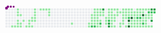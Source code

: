 <svg viewBox="-16 -32 880 192" width="880" height="192" xmlns="http://www.w3.org/2000/svg"><desc>Generated with https://github.com/Platane/snk</desc><style>@keyframes c0{14.28%{fill:var(--c1)}14.3%,to{fill:var(--ce)}}@keyframes c1{12.98%{fill:var(--c1)}13%,to{fill:var(--ce)}}@keyframes c2{1.29%{fill:var(--c1)}1.31%,to{fill:var(--ce)}}@keyframes c3{1.55%{fill:var(--c1)}1.57%,to{fill:var(--ce)}}@keyframes c4{1.81%{fill:var(--c1)}1.83%,to{fill:var(--ce)}}@keyframes c5{12.2%{fill:var(--c1)}12.22%,to{fill:var(--ce)}}@keyframes c6{11.94%{fill:var(--c1)}11.96%,to{fill:var(--ce)}}@keyframes c7{13.24%{fill:var(--c1)}13.26%,to{fill:var(--ce)}}@keyframes c8{2.07%{fill:var(--c1)}2.09%,to{fill:var(--ce)}}@keyframes c9{11.68%{fill:var(--c1)}11.7%,to{fill:var(--ce)}}@keyframes ca{11.42%{fill:var(--c1)}11.44%,to{fill:var(--ce)}}@keyframes cb{2.85%{fill:var(--c1)}2.87%,to{fill:var(--ce)}}@keyframes cc{10.9%{fill:var(--c1)}10.92%,to{fill:var(--ce)}}@keyframes cd{3.37%{fill:var(--c1)}3.39%,to{fill:var(--ce)}}@keyframes ce{9.34%{fill:var(--c1)}9.36%,to{fill:var(--ce)}}@keyframes cf{9.6%{fill:var(--c1)}9.62%,to{fill:var(--ce)}}@keyframes cg{8.56%{fill:var(--c1)}8.58%,to{fill:var(--ce)}}@keyframes ch{3.63%{fill:var(--c1)}3.65%,to{fill:var(--ce)}}@keyframes ci{9.86%{fill:var(--c1)}9.88%,to{fill:var(--ce)}}@keyframes cj{4.93%{fill:var(--c1)}4.95%,to{fill:var(--ce)}}@keyframes ck{4.67%{fill:var(--c1)}4.69%,to{fill:var(--ce)}}@keyframes cl{4.41%{fill:var(--c1)}4.43%,to{fill:var(--ce)}}@keyframes cm{4.15%{fill:var(--c1)}4.17%,to{fill:var(--ce)}}@keyframes cn{3.89%{fill:var(--c1)}3.91%,to{fill:var(--ce)}}@keyframes co{5.44%{fill:var(--c1)}5.46%,to{fill:var(--ce)}}@keyframes cp{5.7%{fill:var(--c1)}5.72%,to{fill:var(--ce)}}@keyframes cq{5.96%{fill:var(--c1)}5.98%,to{fill:var(--ce)}}@keyframes cr{6.22%{fill:var(--c1)}6.24%,to{fill:var(--ce)}}@keyframes cs{6.48%{fill:var(--c1)}6.5%,to{fill:var(--ce)}}@keyframes ct{6.74%{fill:var(--c1)}6.76%,to{fill:var(--ce)}}@keyframes cu{19.99%{fill:var(--c1)}20.01%,to{fill:var(--ce)}}@keyframes cv{21.55%{fill:var(--c1)}21.57%,to{fill:var(--ce)}}@keyframes cw{62.85%{fill:var(--c1)}62.87%,to{fill:var(--ce)}}@keyframes cx{37.65%{fill:var(--c1)}37.67%,to{fill:var(--ce)}}@keyframes cy{37.91%{fill:var(--c1)}37.93%,to{fill:var(--ce)}}@keyframes cz{38.17%{fill:var(--c1)}38.19%,to{fill:var(--ce)}}@keyframes c10{21.81%{fill:var(--c1)}21.83%,to{fill:var(--ce)}}@keyframes c11{63.11%{fill:var(--c2)}63.13%,to{fill:var(--ce)}}@keyframes c12{35.31%{fill:var(--c1)}35.33%,to{fill:var(--ce)}}@keyframes c13{35.57%{fill:var(--c1)}35.59%,to{fill:var(--ce)}}@keyframes c14{37.39%{fill:var(--c1)}37.41%,to{fill:var(--ce)}}@keyframes c15{37.13%{fill:var(--c1)}37.15%,to{fill:var(--ce)}}@keyframes c16{38.43%{fill:var(--c1)}38.45%,to{fill:var(--ce)}}@keyframes c17{22.07%{fill:var(--c1)}22.09%,to{fill:var(--ce)}}@keyframes c18{63.37%{fill:var(--c2)}63.39%,to{fill:var(--ce)}}@keyframes c19{35.05%{fill:var(--c1)}35.07%,to{fill:var(--ce)}}@keyframes c1a{35.83%{fill:var(--c1)}35.85%,to{fill:var(--ce)}}@keyframes c1b{36.09%{fill:var(--c1)}36.11%,to{fill:var(--ce)}}@keyframes c1c{36.87%{fill:var(--c1)}36.89%,to{fill:var(--ce)}}@keyframes c1d{22.59%{fill:var(--c1)}22.61%,to{fill:var(--ce)}}@keyframes c1e{22.33%{fill:var(--c1)}22.35%,to{fill:var(--ce)}}@keyframes c1f{39.21%{fill:var(--c1)}39.23%,to{fill:var(--ce)}}@keyframes c1g{34.8%{fill:var(--c1)}34.82%,to{fill:var(--ce)}}@keyframes c1h{34.54%{fill:var(--c1)}34.56%,to{fill:var(--ce)}}@keyframes c1i{36.35%{fill:var(--c1)}36.37%,to{fill:var(--ce)}}@keyframes c1j{22.85%{fill:var(--c1)}22.87%,to{fill:var(--ce)}}@keyframes c1k{64.15%{fill:var(--c2)}64.17%,to{fill:var(--ce)}}@keyframes c1l{39.47%{fill:var(--c1)}39.49%,to{fill:var(--ce)}}@keyframes c1m{79.73%{fill:var(--c3)}79.75%,to{fill:var(--ce)}}@keyframes c1n{34.28%{fill:var(--c1)}34.3%,to{fill:var(--ce)}}@keyframes c1o{34.02%{fill:var(--c1)}34.04%,to{fill:var(--ce)}}@keyframes c1p{23.63%{fill:var(--c1)}23.65%,to{fill:var(--ce)}}@keyframes c1q{23.37%{fill:var(--c1)}23.39%,to{fill:var(--ce)}}@keyframes c1r{40.25%{fill:var(--c1)}40.27%,to{fill:var(--ce)}}@keyframes c1s{32.46%{fill:var(--c1)}32.48%,to{fill:var(--ce)}}@keyframes c1t{32.72%{fill:var(--c1)}32.74%,to{fill:var(--ce)}}@keyframes c1u{33.5%{fill:var(--c1)}33.52%,to{fill:var(--ce)}}@keyframes c1v{23.89%{fill:var(--c1)}23.91%,to{fill:var(--ce)}}@keyframes c1w{65.18%{fill:var(--c2)}65.2%,to{fill:var(--ce)}}@keyframes c1x{77.39%{fill:var(--c3)}77.41%,to{fill:var(--ce)}}@keyframes c1y{77.65%{fill:var(--c3)}77.67%,to{fill:var(--ce)}}@keyframes c1z{32.2%{fill:var(--c1)}32.22%,to{fill:var(--ce)}}@keyframes c20{32.98%{fill:var(--c1)}33%,to{fill:var(--ce)}}@keyframes c21{33.24%{fill:var(--c1)}33.26%,to{fill:var(--ce)}}@keyframes c22{24.15%{fill:var(--c1)}24.17%,to{fill:var(--ce)}}@keyframes c23{41.55%{fill:var(--c1)}41.57%,to{fill:var(--ce)}}@keyframes c24{42.33%{fill:var(--c1)}42.35%,to{fill:var(--ce)}}@keyframes c25{42.59%{fill:var(--c1)}42.61%,to{fill:var(--ce)}}@keyframes c26{31.94%{fill:var(--c1)}31.96%,to{fill:var(--ce)}}@keyframes c27{24.67%{fill:var(--c1)}24.69%,to{fill:var(--ce)}}@keyframes c28{24.41%{fill:var(--c1)}24.43%,to{fill:var(--ce)}}@keyframes c29{41.81%{fill:var(--c1)}41.83%,to{fill:var(--ce)}}@keyframes c2a{42.85%{fill:var(--c1)}42.87%,to{fill:var(--ce)}}@keyframes c2b{31.68%{fill:var(--c1)}31.7%,to{fill:var(--ce)}}@keyframes c2c{25.18%{fill:var(--c1)}25.2%,to{fill:var(--ce)}}@keyframes c2d{24.93%{fill:var(--c1)}24.95%,to{fill:var(--ce)}}@keyframes c2e{25.44%{fill:var(--c1)}25.46%,to{fill:var(--ce)}}@keyframes c2f{43.63%{fill:var(--c1)}43.65%,to{fill:var(--ce)}}@keyframes c2g{43.37%{fill:var(--c1)}43.39%,to{fill:var(--ce)}}@keyframes c2h{31.16%{fill:var(--c1)}31.18%,to{fill:var(--ce)}}@keyframes c2i{25.7%{fill:var(--c1)}25.72%,to{fill:var(--ce)}}@keyframes c2j{57.13%{fill:var(--c1)}57.15%,to{fill:var(--ce)}}@keyframes c2k{57.39%{fill:var(--c1)}57.41%,to{fill:var(--ce)}}@keyframes c2l{58.17%{fill:var(--c1)}58.19%,to{fill:var(--ce)}}@keyframes c2m{43.89%{fill:var(--c1)}43.91%,to{fill:var(--ce)}}@keyframes c2n{30.9%{fill:var(--c1)}30.92%,to{fill:var(--ce)}}@keyframes c2o{25.96%{fill:var(--c1)}25.98%,to{fill:var(--ce)}}@keyframes c2p{56.87%{fill:var(--c1)}56.89%,to{fill:var(--ce)}}@keyframes c2q{57.65%{fill:var(--c1)}57.67%,to{fill:var(--ce)}}@keyframes c2r{58.95%{fill:var(--c1)}58.97%,to{fill:var(--ce)}}@keyframes c2s{30.64%{fill:var(--c1)}30.66%,to{fill:var(--ce)}}@keyframes c2t{26.22%{fill:var(--c1)}26.24%,to{fill:var(--ce)}}@keyframes c2u{56.61%{fill:var(--c1)}56.63%,to{fill:var(--ce)}}@keyframes c2v{67.26%{fill:var(--c2)}67.28%,to{fill:var(--ce)}}@keyframes c2w{83.63%{fill:var(--c4)}83.65%,to{fill:var(--ce)}}@keyframes c2x{44.41%{fill:var(--c1)}44.43%,to{fill:var(--ce)}}@keyframes c2y{84.15%{fill:var(--c4)}84.17%,to{fill:var(--ce)}}@keyframes c2z{30.38%{fill:var(--c1)}30.4%,to{fill:var(--ce)}}@keyframes c30{26.48%{fill:var(--c1)}26.5%,to{fill:var(--ce)}}@keyframes c31{56.35%{fill:var(--c1)}56.37%,to{fill:var(--ce)}}@keyframes c32{83.11%{fill:var(--c4)}83.13%,to{fill:var(--ce)}}@keyframes c33{52.72%{fill:var(--c1)}52.74%,to{fill:var(--ce)}}@keyframes c34{44.67%{fill:var(--c1)}44.69%,to{fill:var(--ce)}}@keyframes c35{52.2%{fill:var(--c1)}52.22%,to{fill:var(--ce)}}@keyframes c36{26.74%{fill:var(--c1)}26.76%,to{fill:var(--ce)}}@keyframes c37{54.54%{fill:var(--c1)}54.56%,to{fill:var(--ce)}}@keyframes c38{54.28%{fill:var(--c1)}54.3%,to{fill:var(--ce)}}@keyframes c39{52.98%{fill:var(--c1)}53%,to{fill:var(--ce)}}@keyframes c3a{44.93%{fill:var(--c1)}44.95%,to{fill:var(--ce)}}@keyframes c3b{51.94%{fill:var(--c1)}51.96%,to{fill:var(--ce)}}@keyframes c3c{29.86%{fill:var(--c1)}29.88%,to{fill:var(--ce)}}@keyframes c3d{27%{fill:var(--c1)}27.02%,to{fill:var(--ce)}}@keyframes c3e{54.8%{fill:var(--c1)}54.82%,to{fill:var(--ce)}}@keyframes c3f{68.56%{fill:var(--c2)}68.58%,to{fill:var(--ce)}}@keyframes c3g{53.24%{fill:var(--c1)}53.26%,to{fill:var(--ce)}}@keyframes c3h{45.18%{fill:var(--c1)}45.2%,to{fill:var(--ce)}}@keyframes c3i{51.68%{fill:var(--c1)}51.7%,to{fill:var(--ce)}}@keyframes c3j{29.6%{fill:var(--c1)}29.62%,to{fill:var(--ce)}}@keyframes c3k{27.26%{fill:var(--c1)}27.28%,to{fill:var(--ce)}}@keyframes c3l{55.05%{fill:var(--c1)}55.07%,to{fill:var(--ce)}}@keyframes c3m{68.82%{fill:var(--c2)}68.84%,to{fill:var(--ce)}}@keyframes c3n{45.7%{fill:var(--c1)}45.72%,to{fill:var(--ce)}}@keyframes c3o{45.44%{fill:var(--c1)}45.46%,to{fill:var(--ce)}}@keyframes c3p{51.42%{fill:var(--c1)}51.44%,to{fill:var(--ce)}}@keyframes c3q{29.34%{fill:var(--c1)}29.36%,to{fill:var(--ce)}}@keyframes c3r{27.52%{fill:var(--c1)}27.54%,to{fill:var(--ce)}}@keyframes c3s{86.48%{fill:var(--c4)}86.5%,to{fill:var(--ce)}}@keyframes c3t{48.3%{fill:var(--c1)}48.32%,to{fill:var(--ce)}}@keyframes c3u{45.96%{fill:var(--c1)}45.98%,to{fill:var(--ce)}}@keyframes c3v{69.6%{fill:var(--c2)}69.62%,to{fill:var(--ce)}}@keyframes c3w{51.16%{fill:var(--c1)}51.18%,to{fill:var(--ce)}}@keyframes c3x{28.04%{fill:var(--c1)}28.06%,to{fill:var(--ce)}}@keyframes c3y{47.78%{fill:var(--c1)}47.8%,to{fill:var(--ce)}}@keyframes c3z{46.48%{fill:var(--c1)}46.5%,to{fill:var(--ce)}}@keyframes c40{46.22%{fill:var(--c1)}46.24%,to{fill:var(--ce)}}@keyframes c41{49.08%{fill:var(--c1)}49.1%,to{fill:var(--ce)}}@keyframes c42{49.34%{fill:var(--c1)}49.36%,to{fill:var(--ce)}}@keyframes c43{28.3%{fill:var(--c1)}28.32%,to{fill:var(--ce)}}@keyframes c44{71.16%{fill:var(--c2)}71.18%,to{fill:var(--ce)}}@keyframes c45{47.52%{fill:var(--c1)}47.54%,to{fill:var(--ce)}}@keyframes c46{46.74%{fill:var(--c1)}46.76%,to{fill:var(--ce)}}@keyframes c47{49.6%{fill:var(--c1)}49.62%,to{fill:var(--ce)}}@keyframes c48{72.2%{fill:var(--c3)}72.22%,to{fill:var(--ce)}}@keyframes c49{71.42%{fill:var(--c2)}71.44%,to{fill:var(--ce)}}@keyframes c4a{47.26%{fill:var(--c1)}47.28%,to{fill:var(--ce)}}@keyframes c4b{47%{fill:var(--c1)}47.02%,to{fill:var(--ce)}}@keyframes c4c{73.24%{fill:var(--c3)}73.26%,to{fill:var(--ce)}}@keyframes c4d{49.86%{fill:var(--c1)}49.88%,to{fill:var(--ce)}}@keyframes c4e{71.94%{fill:var(--c3)}71.96%,to{fill:var(--ce)}}@keyframes c4f{71.68%{fill:var(--c2)}71.7%,to{fill:var(--ce)}}@keyframes u0{1.29%{transform:scale(0,1)}1.31%,1.55%,1.57%,1.81%{transform:scale(.01,1)}1.83%,2.07%{transform:scale(.02,1)}2.09%,2.85%{transform:scale(.03,1)}2.87%,3.37%,3.39%,3.63%{transform:scale(.04,1)}3.65%,3.89%{transform:scale(.05,1)}3.91%,4.15%,4.17%,4.41%{transform:scale(.06,1)}4.43%,4.67%{transform:scale(.07,1)}4.69%,4.93%{transform:scale(.08,1)}4.95%,5.44%,5.46%,5.7%{transform:scale(.09,1)}5.72%,5.96%{transform:scale(.1,1)}5.98%,6.22%{transform:scale(.11,1)}6.24%,6.48%,6.5%,6.74%{transform:scale(.12,1)}6.76%,8.56%{transform:scale(.13,1)}8.58%,9.34%,9.36%,9.6%{transform:scale(.14,1)}9.62%,9.86%{transform:scale(.15,1)}10.9%,9.88%{transform:scale(.16,1)}10.92%,11.42%,11.44%,11.68%{transform:scale(.17,1)}11.7%,11.94%{transform:scale(.18,1)}11.96%,12.2%,12.22%,12.98%{transform:scale(.19,1)}13%,13.24%{transform:scale(.2,1)}13.26%,14.28%{transform:scale(.21,1)}14.3%,19.99%,20.01%,21.55%{transform:scale(.22,1)}21.57%,21.81%{transform:scale(.23,1)}21.83%,22.07%,22.09%,22.33%{transform:scale(.24,1)}22.35%,22.59%{transform:scale(.25,1)}22.61%,22.85%{transform:scale(.26,1)}22.87%,23.37%,23.39%,23.63%{transform:scale(.27,1)}23.65%,23.89%{transform:scale(.28,1)}23.91%,24.15%,24.17%,24.41%{transform:scale(.29,1)}24.43%,24.67%{transform:scale(.3,1)}24.69%,24.93%{transform:scale(.31,1)}24.95%,25.18%,25.2%,25.44%{transform:scale(.32,1)}25.46%,25.7%{transform:scale(.33,1)}25.72%,25.96%{transform:scale(.34,1)}25.98%,26.22%,26.24%,26.48%{transform:scale(.35,1)}26.5%,26.74%{transform:scale(.36,1)}26.76%,27%,27.02%,27.26%{transform:scale(.37,1)}27.28%,27.52%{transform:scale(.38,1)}27.54%,28.04%{transform:scale(.39,1)}28.06%,28.3%,28.32%,29.34%{transform:scale(.4,1)}29.36%,29.6%{transform:scale(.41,1)}29.62%,29.86%,29.88%,30.38%{transform:scale(.42,1)}30.4%,30.64%{transform:scale(.43,1)}30.66%,30.9%{transform:scale(.44,1)}30.92%,31.16%,31.18%,31.68%{transform:scale(.45,1)}31.7%,31.94%{transform:scale(.46,1)}31.96%,32.2%,32.22%,32.46%{transform:scale(.47,1)}32.48%,32.72%{transform:scale(.48,1)}32.74%,32.98%{transform:scale(.49,1)}33%,33.24%,33.26%,33.5%{transform:scale(.5,1)}33.52%,34.02%{transform:scale(.51,1)}34.04%,34.28%{transform:scale(.52,1)}34.3%,34.54%,34.56%,34.8%{transform:scale(.53,1)}34.82%,35.05%{transform:scale(.54,1)}35.07%,35.31%,35.33%,35.57%{transform:scale(.55,1)}35.59%,35.83%{transform:scale(.56,1)}35.85%,36.09%{transform:scale(.57,1)}36.11%,36.35%,36.37%,36.87%{transform:scale(.58,1)}36.89%,37.13%{transform:scale(.59,1)}37.15%,37.39%,37.41%,37.65%{transform:scale(.6,1)}37.67%,37.91%{transform:scale(.61,1)}37.93%,38.17%{transform:scale(.62,1)}38.19%,38.43%,38.45%,39.21%{transform:scale(.63,1)}39.23%,39.47%{transform:scale(.64,1)}39.49%,40.25%,40.27%,41.55%{transform:scale(.65,1)}41.57%,41.81%{transform:scale(.66,1)}41.83%,42.33%{transform:scale(.67,1)}42.35%,42.59%,42.61%,42.85%{transform:scale(.68,1)}42.87%,43.37%{transform:scale(.69,1)}43.39%,43.63%{transform:scale(.7,1)}43.65%,43.89%,43.91%,44.41%{transform:scale(.71,1)}44.43%,44.67%{transform:scale(.72,1)}44.69%,44.93%,44.95%,45.18%{transform:scale(.73,1)}45.2%,45.44%{transform:scale(.74,1)}45.46%,45.7%{transform:scale(.75,1)}45.72%,45.96%,45.98%,46.22%{transform:scale(.76,1)}46.24%,46.48%{transform:scale(.77,1)}46.5%,46.74%,46.76%,47%{transform:scale(.78,1)}47.02%,47.26%{transform:scale(.79,1)}47.28%,47.52%{transform:scale(.8,1)}47.54%,47.78%,47.8%,48.3%{transform:scale(.81,1)}48.32%,49.08%{transform:scale(.82,1)}49.1%,49.34%,49.36%,49.6%{transform:scale(.83,1)}49.62%,49.86%{transform:scale(.84,1)}49.88%,51.16%{transform:scale(.85,1)}51.18%,51.42%,51.44%,51.68%{transform:scale(.86,1)}51.7%,51.94%{transform:scale(.87,1)}51.96%,52.2%,52.22%,52.72%{transform:scale(.88,1)}52.74%,52.98%{transform:scale(.89,1)}53%,53.24%{transform:scale(.9,1)}53.26%,54.28%,54.3%,54.54%{transform:scale(.91,1)}54.56%,54.8%{transform:scale(.92,1)}54.82%,55.05%{transform:scale(.93,1)}55.07%,56.35%,56.37%,56.61%{transform:scale(.94,1)}56.63%,56.87%{transform:scale(.95,1)}56.89%,57.13%,57.15%,57.39%{transform:scale(.96,1)}57.41%,57.65%{transform:scale(.97,1)}57.67%,58.17%{transform:scale(.98,1)}58.19%,58.95%,58.97%,62.85%{transform:scale(.99,1)}62.87%,to{transform:scale(1,1)}}@keyframes u1{63.11%{transform:scale(0,1)}63.13%,63.37%{transform:scale(.09,1)}63.39%,64.15%{transform:scale(.18,1)}64.17%,65.18%{transform:scale(.27,1)}65.2%,67.26%{transform:scale(.36,1)}67.28%,68.56%{transform:scale(.45,1)}68.58%,68.82%{transform:scale(.55,1)}68.84%,69.6%{transform:scale(.64,1)}69.62%,71.16%{transform:scale(.73,1)}71.18%,71.42%{transform:scale(.82,1)}71.44%,71.68%{transform:scale(.91,1)}71.7%,to{transform:scale(1,1)}}@keyframes u2{71.94%{transform:scale(0,1)}71.96%,72.2%{transform:scale(.17,1)}72.22%,73.24%{transform:scale(.33,1)}73.26%,77.39%{transform:scale(.5,1)}77.41%,77.65%{transform:scale(.67,1)}77.67%,79.73%{transform:scale(.83,1)}79.75%,to{transform:scale(1,1)}}@keyframes u3{83.11%{transform:scale(0,1)}83.13%,83.63%{transform:scale(.25,1)}83.65%,84.15%{transform:scale(.5,1)}84.17%,86.48%{transform:scale(.75,1)}86.5%,to{transform:scale(1,1)}}@keyframes s0{0%,99.74%{transform:translate(0,-16px)}.26%{transform:translate(0,0)}1.3%{transform:translate(64px,0)}1.82%{transform:translate(64px,32px)}2.34%{transform:translate(96px,32px)}2.86%{transform:translate(96px,64px)}3.9%{transform:translate(160px,64px)}4.94%{transform:translate(160px,0)}6.23%{transform:translate(240px,0)}6.75%{transform:translate(240px,32px)}8.31%{transform:translate(144px,32px)}8.57%{transform:translate(144px,48px)}8.83%{transform:translate(128px,48px)}9.61%{transform:translate(128px,96px)}9.87%{transform:translate(144px,96px)}10.13%{transform:translate(144px,80px)}10.65%{transform:translate(112px,80px)}10.91%{transform:translate(112px,96px)}11.43%{transform:translate(80px,96px)}11.69%{transform:translate(80px,80px)}11.95%,13.51%{transform:translate(64px,80px)}12.21%{transform:translate(64px,64px)}12.47%{transform:translate(48px,64px)}12.99%{transform:translate(48px,96px)}13.25%{transform:translate(64px,96px)}14.03%{transform:translate(32px,80px)}14.29%{transform:translate(32px,96px)}19.74%{transform:translate(368px,96px)}20%{transform:translate(368px,80px)}22.34%{transform:translate(512px,80px)}22.6%,38.7%{transform:translate(512px,64px)}23.38%,64.94%{transform:translate(560px,64px)}23.64%,40.78%{transform:translate(560px,48px)}24.42%{transform:translate(608px,48px)}24.68%{transform:translate(608px,32px)}24.94%{transform:translate(624px,32px)}25.19%{transform:translate(624px,16px)}27.79%{transform:translate(784px,16px)}28.05%{transform:translate(784px,0)}28.31%{transform:translate(800px,0)}28.57%{transform:translate(800px,-16px)}29.09%{transform:translate(768px,-16px)}29.35%{transform:translate(768px,0)}32.47%{transform:translate(576px,0)}32.73%{transform:translate(576px,16px)}32.99%{transform:translate(592px,16px)}33.25%{transform:translate(592px,32px)}34.03%{transform:translate(544px,32px)}34.29%,80%{transform:translate(544px,16px)}34.55%{transform:translate(528px,16px)}34.81%{transform:translate(528px,0)}35.32%{transform:translate(496px,0)}35.58%{transform:translate(496px,16px)}35.84%{transform:translate(512px,16px)}36.1%{transform:translate(512px,32px)}36.36%{transform:translate(528px,32px)}36.62%{transform:translate(528px,48px)}37.14%{transform:translate(496px,48px)}37.4%{transform:translate(496px,32px)}37.66%{transform:translate(480px,32px)}38.18%{transform:translate(480px,64px)}39.22%{transform:translate(512px,96px)}40%,77.92%{transform:translate(560px,96px)}41.3%{transform:translate(592px,48px)}41.56%{transform:translate(592px,64px)}41.82%{transform:translate(608px,64px)}42.08%{transform:translate(608px,80px)}42.34%{transform:translate(592px,80px)}42.6%,60.26%{transform:translate(592px,96px)}43.38%{transform:translate(640px,96px)}43.64%{transform:translate(640px,80px)}45.45%{transform:translate(752px,80px)}45.71%{transform:translate(752px,64px)}46.23%,48.83%{transform:translate(784px,64px)}46.49%,48.05%{transform:translate(784px,48px)}47.01%{transform:translate(816px,48px)}47.27%{transform:translate(816px,32px)}47.79%{transform:translate(784px,32px)}48.31%,69.09%{transform:translate(768px,48px)}48.57%{transform:translate(768px,64px)}49.35%,50.91%{transform:translate(784px,96px)}49.87%{transform:translate(816px,96px)}50.13%{transform:translate(816px,80px)}50.65%{transform:translate(784px,80px)}52.21%{transform:translate(704px,96px)}52.73%,75.06%{transform:translate(704px,64px)}53.25%{transform:translate(736px,64px)}53.51%{transform:translate(736px,80px)}53.77%{transform:translate(720px,80px)}54.55%{transform:translate(720px,32px)}55.06%{transform:translate(752px,32px)}55.32%{transform:translate(752px,16px)}56.1%,82.6%{transform:translate(704px,16px)}56.36%{transform:translate(704px,32px)}57.14%{transform:translate(656px,32px)}57.4%{transform:translate(656px,48px)}57.66%,67.01%{transform:translate(672px,48px)}57.92%,66.75%{transform:translate(672px,64px)}58.18%{transform:translate(656px,64px)}58.44%{transform:translate(656px,80px)}58.7%{transform:translate(672px,80px)}58.96%{transform:translate(672px,96px)}60.52%{transform:translate(592px,112px)}62.6%{transform:translate(464px,112px)}62.86%{transform:translate(464px,96px)}63.9%{transform:translate(528px,96px)}64.16%{transform:translate(528px,80px)}64.68%{transform:translate(560px,80px)}67.27%,83.38%{transform:translate(688px,48px)}67.53%{transform:translate(688px,32px)}68.31%{transform:translate(736px,32px)}68.57%{transform:translate(736px,48px)}69.61%{transform:translate(768px,80px)}70.13%{transform:translate(800px,80px)}71.17%{transform:translate(800px,16px)}71.69%{transform:translate(832px,16px)}71.95%{transform:translate(832px,0)}72.21%{transform:translate(816px,0)}73.25%{transform:translate(816px,64px)}75.32%{transform:translate(704px,80px)}77.4%{transform:translate(576px,80px)}77.66%{transform:translate(576px,96px)}79.48%{transform:translate(560px,0)}79.74%{transform:translate(544px,0)}83.12%{transform:translate(704px,48px)}84.16%{transform:translate(688px,96px)}85.45%{transform:translate(768px,96px)}86.49%{transform:translate(768px,32px)}94.29%{transform:translate(288px,32px)}94.55%{transform:translate(288px,16px)}95.84%{transform:translate(208px,16px)}96.1%{transform:translate(208px,0)}97.4%{transform:translate(128px,0)}97.66%{transform:translate(128px,-16px)}}@keyframes s1{0%,99.74%{transform:translate(16px,-16px)}.26%{transform:translate(0,-16px)}.52%{transform:translate(0,0)}1.56%{transform:translate(64px,0)}2.08%{transform:translate(64px,32px)}2.6%{transform:translate(96px,32px)}3.12%{transform:translate(96px,64px)}4.16%{transform:translate(160px,64px)}5.19%{transform:translate(160px,0)}6.49%{transform:translate(240px,0)}7.01%{transform:translate(240px,32px)}8.57%{transform:translate(144px,32px)}8.83%{transform:translate(144px,48px)}9.09%{transform:translate(128px,48px)}9.87%{transform:translate(128px,96px)}10.13%{transform:translate(144px,96px)}10.39%{transform:translate(144px,80px)}10.91%{transform:translate(112px,80px)}11.17%{transform:translate(112px,96px)}11.69%{transform:translate(80px,96px)}11.95%{transform:translate(80px,80px)}12.21%,13.77%{transform:translate(64px,80px)}12.47%{transform:translate(64px,64px)}12.73%{transform:translate(48px,64px)}13.25%{transform:translate(48px,96px)}13.51%{transform:translate(64px,96px)}14.29%{transform:translate(32px,80px)}14.55%{transform:translate(32px,96px)}20%{transform:translate(368px,96px)}20.26%{transform:translate(368px,80px)}22.6%{transform:translate(512px,80px)}22.86%,38.96%{transform:translate(512px,64px)}23.64%,65.19%{transform:translate(560px,64px)}23.9%,41.04%{transform:translate(560px,48px)}24.68%{transform:translate(608px,48px)}24.94%{transform:translate(608px,32px)}25.19%{transform:translate(624px,32px)}25.45%{transform:translate(624px,16px)}28.05%{transform:translate(784px,16px)}28.31%{transform:translate(784px,0)}28.57%{transform:translate(800px,0)}28.83%{transform:translate(800px,-16px)}29.35%{transform:translate(768px,-16px)}29.61%{transform:translate(768px,0)}32.73%{transform:translate(576px,0)}32.99%{transform:translate(576px,16px)}33.25%{transform:translate(592px,16px)}33.51%{transform:translate(592px,32px)}34.29%{transform:translate(544px,32px)}34.55%,80.26%{transform:translate(544px,16px)}34.81%{transform:translate(528px,16px)}35.06%{transform:translate(528px,0)}35.58%{transform:translate(496px,0)}35.84%{transform:translate(496px,16px)}36.1%{transform:translate(512px,16px)}36.36%{transform:translate(512px,32px)}36.62%{transform:translate(528px,32px)}36.88%{transform:translate(528px,48px)}37.4%{transform:translate(496px,48px)}37.66%{transform:translate(496px,32px)}37.92%{transform:translate(480px,32px)}38.44%{transform:translate(480px,64px)}39.48%{transform:translate(512px,96px)}40.26%,78.18%{transform:translate(560px,96px)}41.56%{transform:translate(592px,48px)}41.82%{transform:translate(592px,64px)}42.08%{transform:translate(608px,64px)}42.34%{transform:translate(608px,80px)}42.6%{transform:translate(592px,80px)}42.86%,60.52%{transform:translate(592px,96px)}43.64%{transform:translate(640px,96px)}43.9%{transform:translate(640px,80px)}45.71%{transform:translate(752px,80px)}45.97%{transform:translate(752px,64px)}46.49%,49.09%{transform:translate(784px,64px)}46.75%,48.31%{transform:translate(784px,48px)}47.27%{transform:translate(816px,48px)}47.53%{transform:translate(816px,32px)}48.05%{transform:translate(784px,32px)}48.57%,69.35%{transform:translate(768px,48px)}48.83%{transform:translate(768px,64px)}49.61%,51.17%{transform:translate(784px,96px)}50.13%{transform:translate(816px,96px)}50.39%{transform:translate(816px,80px)}50.91%{transform:translate(784px,80px)}52.47%{transform:translate(704px,96px)}52.99%,75.32%{transform:translate(704px,64px)}53.51%{transform:translate(736px,64px)}53.77%{transform:translate(736px,80px)}54.03%{transform:translate(720px,80px)}54.81%{transform:translate(720px,32px)}55.32%{transform:translate(752px,32px)}55.58%{transform:translate(752px,16px)}56.36%,82.86%{transform:translate(704px,16px)}56.62%{transform:translate(704px,32px)}57.4%{transform:translate(656px,32px)}57.66%{transform:translate(656px,48px)}57.92%,67.27%{transform:translate(672px,48px)}58.18%,67.01%{transform:translate(672px,64px)}58.44%{transform:translate(656px,64px)}58.7%{transform:translate(656px,80px)}58.96%{transform:translate(672px,80px)}59.22%{transform:translate(672px,96px)}60.78%{transform:translate(592px,112px)}62.86%{transform:translate(464px,112px)}63.12%{transform:translate(464px,96px)}64.16%{transform:translate(528px,96px)}64.42%{transform:translate(528px,80px)}64.94%{transform:translate(560px,80px)}67.53%,83.64%{transform:translate(688px,48px)}67.79%{transform:translate(688px,32px)}68.57%{transform:translate(736px,32px)}68.83%{transform:translate(736px,48px)}69.87%{transform:translate(768px,80px)}70.39%{transform:translate(800px,80px)}71.43%{transform:translate(800px,16px)}71.95%{transform:translate(832px,16px)}72.21%{transform:translate(832px,0)}72.47%{transform:translate(816px,0)}73.51%{transform:translate(816px,64px)}75.58%{transform:translate(704px,80px)}77.66%{transform:translate(576px,80px)}77.92%{transform:translate(576px,96px)}79.74%{transform:translate(560px,0)}80%{transform:translate(544px,0)}83.38%{transform:translate(704px,48px)}84.42%{transform:translate(688px,96px)}85.71%{transform:translate(768px,96px)}86.75%{transform:translate(768px,32px)}94.55%{transform:translate(288px,32px)}94.81%{transform:translate(288px,16px)}96.1%{transform:translate(208px,16px)}96.36%{transform:translate(208px,0)}97.66%{transform:translate(128px,0)}97.92%{transform:translate(128px,-16px)}}@keyframes s2{0%,99.74%{transform:translate(32px,-16px)}.52%{transform:translate(0,-16px)}.78%{transform:translate(0,0)}1.82%{transform:translate(64px,0)}2.34%{transform:translate(64px,32px)}2.86%{transform:translate(96px,32px)}3.38%{transform:translate(96px,64px)}4.42%{transform:translate(160px,64px)}5.45%{transform:translate(160px,0)}6.75%{transform:translate(240px,0)}7.27%{transform:translate(240px,32px)}8.83%{transform:translate(144px,32px)}9.09%{transform:translate(144px,48px)}9.35%{transform:translate(128px,48px)}10.13%{transform:translate(128px,96px)}10.39%{transform:translate(144px,96px)}10.65%{transform:translate(144px,80px)}11.17%{transform:translate(112px,80px)}11.43%{transform:translate(112px,96px)}11.95%{transform:translate(80px,96px)}12.21%{transform:translate(80px,80px)}12.47%,14.03%{transform:translate(64px,80px)}12.73%{transform:translate(64px,64px)}12.99%{transform:translate(48px,64px)}13.51%{transform:translate(48px,96px)}13.77%{transform:translate(64px,96px)}14.55%{transform:translate(32px,80px)}14.81%{transform:translate(32px,96px)}20.26%{transform:translate(368px,96px)}20.52%{transform:translate(368px,80px)}22.86%{transform:translate(512px,80px)}23.12%,39.22%{transform:translate(512px,64px)}23.9%,65.45%{transform:translate(560px,64px)}24.16%,41.3%{transform:translate(560px,48px)}24.94%{transform:translate(608px,48px)}25.19%{transform:translate(608px,32px)}25.45%{transform:translate(624px,32px)}25.71%{transform:translate(624px,16px)}28.31%{transform:translate(784px,16px)}28.57%{transform:translate(784px,0)}28.83%{transform:translate(800px,0)}29.09%{transform:translate(800px,-16px)}29.61%{transform:translate(768px,-16px)}29.87%{transform:translate(768px,0)}32.99%{transform:translate(576px,0)}33.25%{transform:translate(576px,16px)}33.51%{transform:translate(592px,16px)}33.77%{transform:translate(592px,32px)}34.55%{transform:translate(544px,32px)}34.81%,80.52%{transform:translate(544px,16px)}35.06%{transform:translate(528px,16px)}35.32%{transform:translate(528px,0)}35.84%{transform:translate(496px,0)}36.1%{transform:translate(496px,16px)}36.36%{transform:translate(512px,16px)}36.62%{transform:translate(512px,32px)}36.88%{transform:translate(528px,32px)}37.14%{transform:translate(528px,48px)}37.66%{transform:translate(496px,48px)}37.92%{transform:translate(496px,32px)}38.18%{transform:translate(480px,32px)}38.7%{transform:translate(480px,64px)}39.74%{transform:translate(512px,96px)}40.52%,78.44%{transform:translate(560px,96px)}41.82%{transform:translate(592px,48px)}42.08%{transform:translate(592px,64px)}42.34%{transform:translate(608px,64px)}42.6%{transform:translate(608px,80px)}42.86%{transform:translate(592px,80px)}43.12%,60.78%{transform:translate(592px,96px)}43.9%{transform:translate(640px,96px)}44.16%{transform:translate(640px,80px)}45.97%{transform:translate(752px,80px)}46.23%{transform:translate(752px,64px)}46.75%,49.35%{transform:translate(784px,64px)}47.01%,48.57%{transform:translate(784px,48px)}47.53%{transform:translate(816px,48px)}47.79%{transform:translate(816px,32px)}48.31%{transform:translate(784px,32px)}48.83%,69.61%{transform:translate(768px,48px)}49.09%{transform:translate(768px,64px)}49.87%,51.43%{transform:translate(784px,96px)}50.39%{transform:translate(816px,96px)}50.65%{transform:translate(816px,80px)}51.17%{transform:translate(784px,80px)}52.73%{transform:translate(704px,96px)}53.25%,75.58%{transform:translate(704px,64px)}53.77%{transform:translate(736px,64px)}54.03%{transform:translate(736px,80px)}54.29%{transform:translate(720px,80px)}55.06%{transform:translate(720px,32px)}55.58%{transform:translate(752px,32px)}55.84%{transform:translate(752px,16px)}56.62%,83.12%{transform:translate(704px,16px)}56.88%{transform:translate(704px,32px)}57.66%{transform:translate(656px,32px)}57.92%{transform:translate(656px,48px)}58.18%,67.53%{transform:translate(672px,48px)}58.44%,67.27%{transform:translate(672px,64px)}58.7%{transform:translate(656px,64px)}58.96%{transform:translate(656px,80px)}59.22%{transform:translate(672px,80px)}59.48%{transform:translate(672px,96px)}61.04%{transform:translate(592px,112px)}63.12%{transform:translate(464px,112px)}63.38%{transform:translate(464px,96px)}64.42%{transform:translate(528px,96px)}64.68%{transform:translate(528px,80px)}65.19%{transform:translate(560px,80px)}67.79%,83.9%{transform:translate(688px,48px)}68.05%{transform:translate(688px,32px)}68.83%{transform:translate(736px,32px)}69.09%{transform:translate(736px,48px)}70.13%{transform:translate(768px,80px)}70.65%{transform:translate(800px,80px)}71.69%{transform:translate(800px,16px)}72.21%{transform:translate(832px,16px)}72.47%{transform:translate(832px,0)}72.73%{transform:translate(816px,0)}73.77%{transform:translate(816px,64px)}75.84%{transform:translate(704px,80px)}77.92%{transform:translate(576px,80px)}78.18%{transform:translate(576px,96px)}80%{transform:translate(560px,0)}80.26%{transform:translate(544px,0)}83.64%{transform:translate(704px,48px)}84.68%{transform:translate(688px,96px)}85.97%{transform:translate(768px,96px)}87.01%{transform:translate(768px,32px)}94.81%{transform:translate(288px,32px)}95.06%{transform:translate(288px,16px)}96.36%{transform:translate(208px,16px)}96.62%{transform:translate(208px,0)}97.92%{transform:translate(128px,0)}98.18%{transform:translate(128px,-16px)}}@keyframes s3{0%,99.74%{transform:translate(48px,-16px)}.78%{transform:translate(0,-16px)}1.04%{transform:translate(0,0)}2.08%{transform:translate(64px,0)}2.6%{transform:translate(64px,32px)}3.12%{transform:translate(96px,32px)}3.64%{transform:translate(96px,64px)}4.68%{transform:translate(160px,64px)}5.71%{transform:translate(160px,0)}7.01%{transform:translate(240px,0)}7.53%{transform:translate(240px,32px)}9.09%{transform:translate(144px,32px)}9.35%{transform:translate(144px,48px)}9.61%{transform:translate(128px,48px)}10.39%{transform:translate(128px,96px)}10.65%{transform:translate(144px,96px)}10.91%{transform:translate(144px,80px)}11.43%{transform:translate(112px,80px)}11.69%{transform:translate(112px,96px)}12.21%{transform:translate(80px,96px)}12.47%{transform:translate(80px,80px)}12.73%,14.29%{transform:translate(64px,80px)}12.99%{transform:translate(64px,64px)}13.25%{transform:translate(48px,64px)}13.77%{transform:translate(48px,96px)}14.03%{transform:translate(64px,96px)}14.81%{transform:translate(32px,80px)}15.06%{transform:translate(32px,96px)}20.52%{transform:translate(368px,96px)}20.78%{transform:translate(368px,80px)}23.12%{transform:translate(512px,80px)}23.38%,39.48%{transform:translate(512px,64px)}24.16%,65.71%{transform:translate(560px,64px)}24.42%,41.56%{transform:translate(560px,48px)}25.19%{transform:translate(608px,48px)}25.45%{transform:translate(608px,32px)}25.71%{transform:translate(624px,32px)}25.97%{transform:translate(624px,16px)}28.57%{transform:translate(784px,16px)}28.83%{transform:translate(784px,0)}29.09%{transform:translate(800px,0)}29.35%{transform:translate(800px,-16px)}29.87%{transform:translate(768px,-16px)}30.13%{transform:translate(768px,0)}33.25%{transform:translate(576px,0)}33.51%{transform:translate(576px,16px)}33.77%{transform:translate(592px,16px)}34.03%{transform:translate(592px,32px)}34.81%{transform:translate(544px,32px)}35.06%,80.78%{transform:translate(544px,16px)}35.32%{transform:translate(528px,16px)}35.58%{transform:translate(528px,0)}36.1%{transform:translate(496px,0)}36.36%{transform:translate(496px,16px)}36.62%{transform:translate(512px,16px)}36.88%{transform:translate(512px,32px)}37.14%{transform:translate(528px,32px)}37.4%{transform:translate(528px,48px)}37.92%{transform:translate(496px,48px)}38.18%{transform:translate(496px,32px)}38.44%{transform:translate(480px,32px)}38.96%{transform:translate(480px,64px)}40%{transform:translate(512px,96px)}40.78%,78.7%{transform:translate(560px,96px)}42.08%{transform:translate(592px,48px)}42.34%{transform:translate(592px,64px)}42.6%{transform:translate(608px,64px)}42.86%{transform:translate(608px,80px)}43.12%{transform:translate(592px,80px)}43.38%,61.04%{transform:translate(592px,96px)}44.16%{transform:translate(640px,96px)}44.42%{transform:translate(640px,80px)}46.23%{transform:translate(752px,80px)}46.49%{transform:translate(752px,64px)}47.01%,49.61%{transform:translate(784px,64px)}47.27%,48.83%{transform:translate(784px,48px)}47.79%{transform:translate(816px,48px)}48.05%{transform:translate(816px,32px)}48.57%{transform:translate(784px,32px)}49.09%,69.87%{transform:translate(768px,48px)}49.35%{transform:translate(768px,64px)}50.13%,51.69%{transform:translate(784px,96px)}50.65%{transform:translate(816px,96px)}50.91%{transform:translate(816px,80px)}51.43%{transform:translate(784px,80px)}52.99%{transform:translate(704px,96px)}53.51%,75.84%{transform:translate(704px,64px)}54.03%{transform:translate(736px,64px)}54.29%{transform:translate(736px,80px)}54.55%{transform:translate(720px,80px)}55.32%{transform:translate(720px,32px)}55.84%{transform:translate(752px,32px)}56.1%{transform:translate(752px,16px)}56.88%,83.38%{transform:translate(704px,16px)}57.14%{transform:translate(704px,32px)}57.92%{transform:translate(656px,32px)}58.18%{transform:translate(656px,48px)}58.44%,67.79%{transform:translate(672px,48px)}58.7%,67.53%{transform:translate(672px,64px)}58.96%{transform:translate(656px,64px)}59.22%{transform:translate(656px,80px)}59.48%{transform:translate(672px,80px)}59.74%{transform:translate(672px,96px)}61.3%{transform:translate(592px,112px)}63.38%{transform:translate(464px,112px)}63.64%{transform:translate(464px,96px)}64.68%{transform:translate(528px,96px)}64.94%{transform:translate(528px,80px)}65.45%{transform:translate(560px,80px)}68.05%,84.16%{transform:translate(688px,48px)}68.31%{transform:translate(688px,32px)}69.09%{transform:translate(736px,32px)}69.35%{transform:translate(736px,48px)}70.39%{transform:translate(768px,80px)}70.91%{transform:translate(800px,80px)}71.95%{transform:translate(800px,16px)}72.47%{transform:translate(832px,16px)}72.73%{transform:translate(832px,0)}72.99%{transform:translate(816px,0)}74.03%{transform:translate(816px,64px)}76.1%{transform:translate(704px,80px)}78.18%{transform:translate(576px,80px)}78.44%{transform:translate(576px,96px)}80.26%{transform:translate(560px,0)}80.52%{transform:translate(544px,0)}83.9%{transform:translate(704px,48px)}84.94%{transform:translate(688px,96px)}86.23%{transform:translate(768px,96px)}87.27%{transform:translate(768px,32px)}95.06%{transform:translate(288px,32px)}95.32%{transform:translate(288px,16px)}96.62%{transform:translate(208px,16px)}96.88%{transform:translate(208px,0)}98.18%{transform:translate(128px,0)}98.44%{transform:translate(128px,-16px)}}:root{--cb:#1b1f230a;--cs:purple;--ce:#ebedf0;--c0:#ebedf0;--c1:#9be9a8;--c2:#40c463;--c3:#30a14e;--c4:#216e39}@media (prefers-color-scheme:dark){:root{--cb:#1b1f230a;--cs:purple;--ce:#161b22;--c1:#01311f;--c2:#034525;--c3:#0f6d31;--c4:#00c647}}.c{shape-rendering:geometricPrecision;fill:var(--ce);stroke-width:1px;stroke:var(--cb);animation:none 38500ms linear infinite}.c.c0{fill:var(--c1);animation-name:c0}.c.c1,.c.c2,.c.c3{fill:var(--c1);animation-name:c1}.c.c2,.c.c3{animation-name:c2}.c.c3{animation-name:c3}.c.c4,.c.c5,.c.c6{fill:var(--c1);animation-name:c4}.c.c5,.c.c6{animation-name:c5}.c.c6{animation-name:c6}.c.c7,.c.c8,.c.c9{fill:var(--c1);animation-name:c7}.c.c8,.c.c9{animation-name:c8}.c.c9{animation-name:c9}.c.ca,.c.cb,.c.cc{fill:var(--c1);animation-name:ca}.c.cb,.c.cc{animation-name:cb}.c.cc{animation-name:cc}.c.cd,.c.ce,.c.cf{fill:var(--c1);animation-name:cd}.c.ce,.c.cf{animation-name:ce}.c.cf{animation-name:cf}.c.cg,.c.ch,.c.ci{fill:var(--c1);animation-name:cg}.c.ch,.c.ci{animation-name:ch}.c.ci{animation-name:ci}.c.cj,.c.ck,.c.cl{fill:var(--c1);animation-name:cj}.c.ck,.c.cl{animation-name:ck}.c.cl{animation-name:cl}.c.cm,.c.cn,.c.co{fill:var(--c1);animation-name:cm}.c.cn,.c.co{animation-name:cn}.c.co{animation-name:co}.c.cp,.c.cq,.c.cr{fill:var(--c1);animation-name:cp}.c.cq,.c.cr{animation-name:cq}.c.cr{animation-name:cr}.c.cs,.c.ct,.c.cu{fill:var(--c1);animation-name:cs}.c.ct,.c.cu{animation-name:ct}.c.cu{animation-name:cu}.c.cv,.c.cw,.c.cx{fill:var(--c1);animation-name:cv}.c.cw,.c.cx{animation-name:cw}.c.cx{animation-name:cx}.c.c10,.c.cy,.c.cz{fill:var(--c1);animation-name:cy}.c.c10,.c.cz{animation-name:cz}.c.c10{animation-name:c10}.c.c11{fill:var(--c2);animation-name:c11}.c.c12,.c.c13,.c.c14{fill:var(--c1);animation-name:c12}.c.c13,.c.c14{animation-name:c13}.c.c14{animation-name:c14}.c.c15,.c.c16,.c.c17{fill:var(--c1);animation-name:c15}.c.c16,.c.c17{animation-name:c16}.c.c17{animation-name:c17}.c.c18{fill:var(--c2);animation-name:c18}.c.c19,.c.c1a{fill:var(--c1);animation-name:c19}.c.c1a{animation-name:c1a}.c.c1b,.c.c1c,.c.c1d{fill:var(--c1);animation-name:c1b}.c.c1c,.c.c1d{animation-name:c1c}.c.c1d{animation-name:c1d}.c.c1e,.c.c1f,.c.c1g{fill:var(--c1);animation-name:c1e}.c.c1f,.c.c1g{animation-name:c1f}.c.c1g{animation-name:c1g}.c.c1h,.c.c1i,.c.c1j{fill:var(--c1);animation-name:c1h}.c.c1i,.c.c1j{animation-name:c1i}.c.c1j{animation-name:c1j}.c.c1k{fill:var(--c2);animation-name:c1k}.c.c1l{fill:var(--c1);animation-name:c1l}.c.c1m{fill:var(--c3);animation-name:c1m}.c.c1n,.c.c1o,.c.c1p{fill:var(--c1);animation-name:c1n}.c.c1o,.c.c1p{animation-name:c1o}.c.c1p{animation-name:c1p}.c.c1q,.c.c1r,.c.c1s{fill:var(--c1);animation-name:c1q}.c.c1r,.c.c1s{animation-name:c1r}.c.c1s{animation-name:c1s}.c.c1t,.c.c1u,.c.c1v{fill:var(--c1);animation-name:c1t}.c.c1u,.c.c1v{animation-name:c1u}.c.c1v{animation-name:c1v}.c.c1w{fill:var(--c2);animation-name:c1w}.c.c1x,.c.c1y{fill:var(--c3);animation-name:c1x}.c.c1y{animation-name:c1y}.c.c1z,.c.c20{fill:var(--c1);animation-name:c1z}.c.c20{animation-name:c20}.c.c21,.c.c22,.c.c23{fill:var(--c1);animation-name:c21}.c.c22,.c.c23{animation-name:c22}.c.c23{animation-name:c23}.c.c24,.c.c25,.c.c26{fill:var(--c1);animation-name:c24}.c.c25,.c.c26{animation-name:c25}.c.c26{animation-name:c26}.c.c27,.c.c28,.c.c29{fill:var(--c1);animation-name:c27}.c.c28,.c.c29{animation-name:c28}.c.c29{animation-name:c29}.c.c2a,.c.c2b,.c.c2c{fill:var(--c1);animation-name:c2a}.c.c2b,.c.c2c{animation-name:c2b}.c.c2c{animation-name:c2c}.c.c2d,.c.c2e,.c.c2f{fill:var(--c1);animation-name:c2d}.c.c2e,.c.c2f{animation-name:c2e}.c.c2f{animation-name:c2f}.c.c2g,.c.c2h,.c.c2i{fill:var(--c1);animation-name:c2g}.c.c2h,.c.c2i{animation-name:c2h}.c.c2i{animation-name:c2i}.c.c2j,.c.c2k,.c.c2l{fill:var(--c1);animation-name:c2j}.c.c2k,.c.c2l{animation-name:c2k}.c.c2l{animation-name:c2l}.c.c2m,.c.c2n,.c.c2o{fill:var(--c1);animation-name:c2m}.c.c2n,.c.c2o{animation-name:c2n}.c.c2o{animation-name:c2o}.c.c2p,.c.c2q,.c.c2r{fill:var(--c1);animation-name:c2p}.c.c2q,.c.c2r{animation-name:c2q}.c.c2r{animation-name:c2r}.c.c2s,.c.c2t,.c.c2u{fill:var(--c1);animation-name:c2s}.c.c2t,.c.c2u{animation-name:c2t}.c.c2u{animation-name:c2u}.c.c2v{fill:var(--c2);animation-name:c2v}.c.c2w{fill:var(--c4);animation-name:c2w}.c.c2x{fill:var(--c1);animation-name:c2x}.c.c2y{fill:var(--c4);animation-name:c2y}.c.c2z,.c.c30,.c.c31{fill:var(--c1);animation-name:c2z}.c.c30,.c.c31{animation-name:c30}.c.c31{animation-name:c31}.c.c32{fill:var(--c4);animation-name:c32}.c.c33,.c.c34,.c.c35{fill:var(--c1);animation-name:c33}.c.c34,.c.c35{animation-name:c34}.c.c35{animation-name:c35}.c.c36,.c.c37,.c.c38{fill:var(--c1);animation-name:c36}.c.c37,.c.c38{animation-name:c37}.c.c38{animation-name:c38}.c.c39,.c.c3a,.c.c3b{fill:var(--c1);animation-name:c39}.c.c3a,.c.c3b{animation-name:c3a}.c.c3b{animation-name:c3b}.c.c3c,.c.c3d,.c.c3e{fill:var(--c1);animation-name:c3c}.c.c3d,.c.c3e{animation-name:c3d}.c.c3e{animation-name:c3e}.c.c3f{fill:var(--c2);animation-name:c3f}.c.c3g,.c.c3h,.c.c3i{fill:var(--c1);animation-name:c3g}.c.c3h,.c.c3i{animation-name:c3h}.c.c3i{animation-name:c3i}.c.c3j,.c.c3k,.c.c3l{fill:var(--c1);animation-name:c3j}.c.c3k,.c.c3l{animation-name:c3k}.c.c3l{animation-name:c3l}.c.c3m{fill:var(--c2);animation-name:c3m}.c.c3n,.c.c3o{fill:var(--c1);animation-name:c3n}.c.c3o{animation-name:c3o}.c.c3p,.c.c3q,.c.c3r{fill:var(--c1);animation-name:c3p}.c.c3q,.c.c3r{animation-name:c3q}.c.c3r{animation-name:c3r}.c.c3s{fill:var(--c4);animation-name:c3s}.c.c3t,.c.c3u{fill:var(--c1);animation-name:c3t}.c.c3u{animation-name:c3u}.c.c3v{fill:var(--c2);animation-name:c3v}.c.c3w,.c.c3x{fill:var(--c1);animation-name:c3w}.c.c3x{animation-name:c3x}.c.c3y,.c.c3z,.c.c40{fill:var(--c1);animation-name:c3y}.c.c3z,.c.c40{animation-name:c3z}.c.c40{animation-name:c40}.c.c41,.c.c42,.c.c43{fill:var(--c1);animation-name:c41}.c.c42,.c.c43{animation-name:c42}.c.c43{animation-name:c43}.c.c44{fill:var(--c2);animation-name:c44}.c.c45,.c.c46,.c.c47{fill:var(--c1);animation-name:c45}.c.c46,.c.c47{animation-name:c46}.c.c47{animation-name:c47}.c.c48{fill:var(--c3);animation-name:c48}.c.c49{fill:var(--c2);animation-name:c49}.c.c4a,.c.c4b{fill:var(--c1);animation-name:c4a}.c.c4b{animation-name:c4b}.c.c4c{fill:var(--c3);animation-name:c4c}.c.c4d{fill:var(--c1);animation-name:c4d}.c.c4e{fill:var(--c3);animation-name:c4e}.c.c4f{fill:var(--c2);animation-name:c4f}.s,.u{animation:none linear 38500ms infinite}.u,.u.u0{transform-origin:0 0}.u{transform:scale(0,1)}.u.u0{fill:var(--c1);animation-name:u0}.u.u1{fill:var(--c2);animation-name:u1;transform-origin:736.7px 0}.u.u2{fill:var(--c3);animation-name:u2;transform-origin:795px 0}.u.u3{fill:var(--c4);animation-name:u3;transform-origin:826.8px 0}.s{shape-rendering:geometricPrecision;fill:var(--cs)}.s.s0{transform:translate(0,-16px);animation-name:s0}.s.s1{transform:translate(16px,-16px);animation-name:s1}.s.s2{transform:translate(32px,-16px);animation-name:s2}.s.s3{transform:translate(48px,-16px);animation-name:s3}</style><rect class="c" x="2" y="2" rx="2" ry="2" width="12" height="12"/><rect class="c" x="2" y="18" rx="2" ry="2" width="12" height="12"/><rect class="c" x="2" y="34" rx="2" ry="2" width="12" height="12"/><rect class="c" x="2" y="50" rx="2" ry="2" width="12" height="12"/><rect class="c" x="2" y="66" rx="2" ry="2" width="12" height="12"/><rect class="c" x="2" y="82" rx="2" ry="2" width="12" height="12"/><rect class="c" x="2" y="98" rx="2" ry="2" width="12" height="12"/><rect class="c" x="18" y="2" rx="2" ry="2" width="12" height="12"/><rect class="c" x="18" y="18" rx="2" ry="2" width="12" height="12"/><rect class="c" x="18" y="34" rx="2" ry="2" width="12" height="12"/><rect class="c" x="18" y="50" rx="2" ry="2" width="12" height="12"/><rect class="c" x="18" y="66" rx="2" ry="2" width="12" height="12"/><rect class="c" x="18" y="82" rx="2" ry="2" width="12" height="12"/><rect class="c" x="18" y="98" rx="2" ry="2" width="12" height="12"/><rect class="c" x="34" y="2" rx="2" ry="2" width="12" height="12"/><rect class="c" x="34" y="18" rx="2" ry="2" width="12" height="12"/><rect class="c" x="34" y="34" rx="2" ry="2" width="12" height="12"/><rect class="c" x="34" y="50" rx="2" ry="2" width="12" height="12"/><rect class="c" x="34" y="66" rx="2" ry="2" width="12" height="12"/><rect class="c" x="34" y="82" rx="2" ry="2" width="12" height="12"/><rect class="c c0" x="34" y="98" rx="2" ry="2" width="12" height="12"/><rect class="c" x="50" y="2" rx="2" ry="2" width="12" height="12"/><rect class="c" x="50" y="18" rx="2" ry="2" width="12" height="12"/><rect class="c" x="50" y="34" rx="2" ry="2" width="12" height="12"/><rect class="c" x="50" y="50" rx="2" ry="2" width="12" height="12"/><rect class="c" x="50" y="66" rx="2" ry="2" width="12" height="12"/><rect class="c" x="50" y="82" rx="2" ry="2" width="12" height="12"/><rect class="c c1" x="50" y="98" rx="2" ry="2" width="12" height="12"/><rect class="c c2" x="66" y="2" rx="2" ry="2" width="12" height="12"/><rect class="c c3" x="66" y="18" rx="2" ry="2" width="12" height="12"/><rect class="c c4" x="66" y="34" rx="2" ry="2" width="12" height="12"/><rect class="c" x="66" y="50" rx="2" ry="2" width="12" height="12"/><rect class="c c5" x="66" y="66" rx="2" ry="2" width="12" height="12"/><rect class="c c6" x="66" y="82" rx="2" ry="2" width="12" height="12"/><rect class="c c7" x="66" y="98" rx="2" ry="2" width="12" height="12"/><rect class="c" x="82" y="2" rx="2" ry="2" width="12" height="12"/><rect class="c" x="82" y="18" rx="2" ry="2" width="12" height="12"/><rect class="c c8" x="82" y="34" rx="2" ry="2" width="12" height="12"/><rect class="c" x="82" y="50" rx="2" ry="2" width="12" height="12"/><rect class="c" x="82" y="66" rx="2" ry="2" width="12" height="12"/><rect class="c c9" x="82" y="82" rx="2" ry="2" width="12" height="12"/><rect class="c ca" x="82" y="98" rx="2" ry="2" width="12" height="12"/><rect class="c" x="98" y="2" rx="2" ry="2" width="12" height="12"/><rect class="c" x="98" y="18" rx="2" ry="2" width="12" height="12"/><rect class="c" x="98" y="34" rx="2" ry="2" width="12" height="12"/><rect class="c" x="98" y="50" rx="2" ry="2" width="12" height="12"/><rect class="c cb" x="98" y="66" rx="2" ry="2" width="12" height="12"/><rect class="c" x="98" y="82" rx="2" ry="2" width="12" height="12"/><rect class="c" x="98" y="98" rx="2" ry="2" width="12" height="12"/><rect class="c" x="114" y="2" rx="2" ry="2" width="12" height="12"/><rect class="c" x="114" y="18" rx="2" ry="2" width="12" height="12"/><rect class="c" x="114" y="34" rx="2" ry="2" width="12" height="12"/><rect class="c" x="114" y="50" rx="2" ry="2" width="12" height="12"/><rect class="c" x="114" y="66" rx="2" ry="2" width="12" height="12"/><rect class="c" x="114" y="82" rx="2" ry="2" width="12" height="12"/><rect class="c cc" x="114" y="98" rx="2" ry="2" width="12" height="12"/><rect class="c" x="130" y="2" rx="2" ry="2" width="12" height="12"/><rect class="c" x="130" y="18" rx="2" ry="2" width="12" height="12"/><rect class="c" x="130" y="34" rx="2" ry="2" width="12" height="12"/><rect class="c" x="130" y="50" rx="2" ry="2" width="12" height="12"/><rect class="c cd" x="130" y="66" rx="2" ry="2" width="12" height="12"/><rect class="c ce" x="130" y="82" rx="2" ry="2" width="12" height="12"/><rect class="c cf" x="130" y="98" rx="2" ry="2" width="12" height="12"/><rect class="c" x="146" y="2" rx="2" ry="2" width="12" height="12"/><rect class="c" x="146" y="18" rx="2" ry="2" width="12" height="12"/><rect class="c" x="146" y="34" rx="2" ry="2" width="12" height="12"/><rect class="c cg" x="146" y="50" rx="2" ry="2" width="12" height="12"/><rect class="c ch" x="146" y="66" rx="2" ry="2" width="12" height="12"/><rect class="c" x="146" y="82" rx="2" ry="2" width="12" height="12"/><rect class="c ci" x="146" y="98" rx="2" ry="2" width="12" height="12"/><rect class="c cj" x="162" y="2" rx="2" ry="2" width="12" height="12"/><rect class="c ck" x="162" y="18" rx="2" ry="2" width="12" height="12"/><rect class="c cl" x="162" y="34" rx="2" ry="2" width="12" height="12"/><rect class="c cm" x="162" y="50" rx="2" ry="2" width="12" height="12"/><rect class="c cn" x="162" y="66" rx="2" ry="2" width="12" height="12"/><rect class="c" x="162" y="82" rx="2" ry="2" width="12" height="12"/><rect class="c" x="162" y="98" rx="2" ry="2" width="12" height="12"/><rect class="c" x="178" y="2" rx="2" ry="2" width="12" height="12"/><rect class="c" x="178" y="18" rx="2" ry="2" width="12" height="12"/><rect class="c" x="178" y="34" rx="2" ry="2" width="12" height="12"/><rect class="c" x="178" y="50" rx="2" ry="2" width="12" height="12"/><rect class="c" x="178" y="66" rx="2" ry="2" width="12" height="12"/><rect class="c" x="178" y="82" rx="2" ry="2" width="12" height="12"/><rect class="c" x="178" y="98" rx="2" ry="2" width="12" height="12"/><rect class="c co" x="194" y="2" rx="2" ry="2" width="12" height="12"/><rect class="c" x="194" y="18" rx="2" ry="2" width="12" height="12"/><rect class="c" x="194" y="34" rx="2" ry="2" width="12" height="12"/><rect class="c" x="194" y="50" rx="2" ry="2" width="12" height="12"/><rect class="c" x="194" y="66" rx="2" ry="2" width="12" height="12"/><rect class="c" x="194" y="82" rx="2" ry="2" width="12" height="12"/><rect class="c" x="194" y="98" rx="2" ry="2" width="12" height="12"/><rect class="c cp" x="210" y="2" rx="2" ry="2" width="12" height="12"/><rect class="c" x="210" y="18" rx="2" ry="2" width="12" height="12"/><rect class="c" x="210" y="34" rx="2" ry="2" width="12" height="12"/><rect class="c" x="210" y="50" rx="2" ry="2" width="12" height="12"/><rect class="c" x="210" y="66" rx="2" ry="2" width="12" height="12"/><rect class="c" x="210" y="82" rx="2" ry="2" width="12" height="12"/><rect class="c" x="210" y="98" rx="2" ry="2" width="12" height="12"/><rect class="c cq" x="226" y="2" rx="2" ry="2" width="12" height="12"/><rect class="c" x="226" y="18" rx="2" ry="2" width="12" height="12"/><rect class="c" x="226" y="34" rx="2" ry="2" width="12" height="12"/><rect class="c" x="226" y="50" rx="2" ry="2" width="12" height="12"/><rect class="c" x="226" y="66" rx="2" ry="2" width="12" height="12"/><rect class="c" x="226" y="82" rx="2" ry="2" width="12" height="12"/><rect class="c" x="226" y="98" rx="2" ry="2" width="12" height="12"/><rect class="c cr" x="242" y="2" rx="2" ry="2" width="12" height="12"/><rect class="c cs" x="242" y="18" rx="2" ry="2" width="12" height="12"/><rect class="c ct" x="242" y="34" rx="2" ry="2" width="12" height="12"/><rect class="c" x="242" y="50" rx="2" ry="2" width="12" height="12"/><rect class="c" x="242" y="66" rx="2" ry="2" width="12" height="12"/><rect class="c" x="242" y="82" rx="2" ry="2" width="12" height="12"/><rect class="c" x="242" y="98" rx="2" ry="2" width="12" height="12"/><rect class="c" x="258" y="2" rx="2" ry="2" width="12" height="12"/><rect class="c" x="258" y="18" rx="2" ry="2" width="12" height="12"/><rect class="c" x="258" y="34" rx="2" ry="2" width="12" height="12"/><rect class="c" x="258" y="50" rx="2" ry="2" width="12" height="12"/><rect class="c" x="258" y="66" rx="2" ry="2" width="12" height="12"/><rect class="c" x="258" y="82" rx="2" ry="2" width="12" height="12"/><rect class="c" x="258" y="98" rx="2" ry="2" width="12" height="12"/><rect class="c" x="274" y="2" rx="2" ry="2" width="12" height="12"/><rect class="c" x="274" y="18" rx="2" ry="2" width="12" height="12"/><rect class="c" x="274" y="34" rx="2" ry="2" width="12" height="12"/><rect class="c" x="274" y="50" rx="2" ry="2" width="12" height="12"/><rect class="c" x="274" y="66" rx="2" ry="2" width="12" height="12"/><rect class="c" x="274" y="82" rx="2" ry="2" width="12" height="12"/><rect class="c" x="274" y="98" rx="2" ry="2" width="12" height="12"/><rect class="c" x="290" y="2" rx="2" ry="2" width="12" height="12"/><rect class="c" x="290" y="18" rx="2" ry="2" width="12" height="12"/><rect class="c" x="290" y="34" rx="2" ry="2" width="12" height="12"/><rect class="c" x="290" y="50" rx="2" ry="2" width="12" height="12"/><rect class="c" x="290" y="66" rx="2" ry="2" width="12" height="12"/><rect class="c" x="290" y="82" rx="2" ry="2" width="12" height="12"/><rect class="c" x="290" y="98" rx="2" ry="2" width="12" height="12"/><rect class="c" x="306" y="2" rx="2" ry="2" width="12" height="12"/><rect class="c" x="306" y="18" rx="2" ry="2" width="12" height="12"/><rect class="c" x="306" y="34" rx="2" ry="2" width="12" height="12"/><rect class="c" x="306" y="50" rx="2" ry="2" width="12" height="12"/><rect class="c" x="306" y="66" rx="2" ry="2" width="12" height="12"/><rect class="c" x="306" y="82" rx="2" ry="2" width="12" height="12"/><rect class="c" x="306" y="98" rx="2" ry="2" width="12" height="12"/><rect class="c" x="322" y="2" rx="2" ry="2" width="12" height="12"/><rect class="c" x="322" y="18" rx="2" ry="2" width="12" height="12"/><rect class="c" x="322" y="34" rx="2" ry="2" width="12" height="12"/><rect class="c" x="322" y="50" rx="2" ry="2" width="12" height="12"/><rect class="c" x="322" y="66" rx="2" ry="2" width="12" height="12"/><rect class="c" x="322" y="82" rx="2" ry="2" width="12" height="12"/><rect class="c" x="322" y="98" rx="2" ry="2" width="12" height="12"/><rect class="c" x="338" y="2" rx="2" ry="2" width="12" height="12"/><rect class="c" x="338" y="18" rx="2" ry="2" width="12" height="12"/><rect class="c" x="338" y="34" rx="2" ry="2" width="12" height="12"/><rect class="c" x="338" y="50" rx="2" ry="2" width="12" height="12"/><rect class="c" x="338" y="66" rx="2" ry="2" width="12" height="12"/><rect class="c" x="338" y="82" rx="2" ry="2" width="12" height="12"/><rect class="c" x="338" y="98" rx="2" ry="2" width="12" height="12"/><rect class="c" x="354" y="2" rx="2" ry="2" width="12" height="12"/><rect class="c" x="354" y="18" rx="2" ry="2" width="12" height="12"/><rect class="c" x="354" y="34" rx="2" ry="2" width="12" height="12"/><rect class="c" x="354" y="50" rx="2" ry="2" width="12" height="12"/><rect class="c" x="354" y="66" rx="2" ry="2" width="12" height="12"/><rect class="c" x="354" y="82" rx="2" ry="2" width="12" height="12"/><rect class="c" x="354" y="98" rx="2" ry="2" width="12" height="12"/><rect class="c" x="370" y="2" rx="2" ry="2" width="12" height="12"/><rect class="c" x="370" y="18" rx="2" ry="2" width="12" height="12"/><rect class="c" x="370" y="34" rx="2" ry="2" width="12" height="12"/><rect class="c" x="370" y="50" rx="2" ry="2" width="12" height="12"/><rect class="c" x="370" y="66" rx="2" ry="2" width="12" height="12"/><rect class="c cu" x="370" y="82" rx="2" ry="2" width="12" height="12"/><rect class="c" x="370" y="98" rx="2" ry="2" width="12" height="12"/><rect class="c" x="386" y="2" rx="2" ry="2" width="12" height="12"/><rect class="c" x="386" y="18" rx="2" ry="2" width="12" height="12"/><rect class="c" x="386" y="34" rx="2" ry="2" width="12" height="12"/><rect class="c" x="386" y="50" rx="2" ry="2" width="12" height="12"/><rect class="c" x="386" y="66" rx="2" ry="2" width="12" height="12"/><rect class="c" x="386" y="82" rx="2" ry="2" width="12" height="12"/><rect class="c" x="386" y="98" rx="2" ry="2" width="12" height="12"/><rect class="c" x="402" y="2" rx="2" ry="2" width="12" height="12"/><rect class="c" x="402" y="18" rx="2" ry="2" width="12" height="12"/><rect class="c" x="402" y="34" rx="2" ry="2" width="12" height="12"/><rect class="c" x="402" y="50" rx="2" ry="2" width="12" height="12"/><rect class="c" x="402" y="66" rx="2" ry="2" width="12" height="12"/><rect class="c" x="402" y="82" rx="2" ry="2" width="12" height="12"/><rect class="c" x="402" y="98" rx="2" ry="2" width="12" height="12"/><rect class="c" x="418" y="2" rx="2" ry="2" width="12" height="12"/><rect class="c" x="418" y="18" rx="2" ry="2" width="12" height="12"/><rect class="c" x="418" y="34" rx="2" ry="2" width="12" height="12"/><rect class="c" x="418" y="50" rx="2" ry="2" width="12" height="12"/><rect class="c" x="418" y="66" rx="2" ry="2" width="12" height="12"/><rect class="c" x="418" y="82" rx="2" ry="2" width="12" height="12"/><rect class="c" x="418" y="98" rx="2" ry="2" width="12" height="12"/><rect class="c" x="434" y="2" rx="2" ry="2" width="12" height="12"/><rect class="c" x="434" y="18" rx="2" ry="2" width="12" height="12"/><rect class="c" x="434" y="34" rx="2" ry="2" width="12" height="12"/><rect class="c" x="434" y="50" rx="2" ry="2" width="12" height="12"/><rect class="c" x="434" y="66" rx="2" ry="2" width="12" height="12"/><rect class="c" x="434" y="82" rx="2" ry="2" width="12" height="12"/><rect class="c" x="434" y="98" rx="2" ry="2" width="12" height="12"/><rect class="c" x="450" y="2" rx="2" ry="2" width="12" height="12"/><rect class="c" x="450" y="18" rx="2" ry="2" width="12" height="12"/><rect class="c" x="450" y="34" rx="2" ry="2" width="12" height="12"/><rect class="c" x="450" y="50" rx="2" ry="2" width="12" height="12"/><rect class="c" x="450" y="66" rx="2" ry="2" width="12" height="12"/><rect class="c" x="450" y="82" rx="2" ry="2" width="12" height="12"/><rect class="c" x="450" y="98" rx="2" ry="2" width="12" height="12"/><rect class="c" x="466" y="2" rx="2" ry="2" width="12" height="12"/><rect class="c" x="466" y="18" rx="2" ry="2" width="12" height="12"/><rect class="c" x="466" y="34" rx="2" ry="2" width="12" height="12"/><rect class="c" x="466" y="50" rx="2" ry="2" width="12" height="12"/><rect class="c" x="466" y="66" rx="2" ry="2" width="12" height="12"/><rect class="c cv" x="466" y="82" rx="2" ry="2" width="12" height="12"/><rect class="c cw" x="466" y="98" rx="2" ry="2" width="12" height="12"/><rect class="c" x="482" y="2" rx="2" ry="2" width="12" height="12"/><rect class="c" x="482" y="18" rx="2" ry="2" width="12" height="12"/><rect class="c cx" x="482" y="34" rx="2" ry="2" width="12" height="12"/><rect class="c cy" x="482" y="50" rx="2" ry="2" width="12" height="12"/><rect class="c cz" x="482" y="66" rx="2" ry="2" width="12" height="12"/><rect class="c c10" x="482" y="82" rx="2" ry="2" width="12" height="12"/><rect class="c c11" x="482" y="98" rx="2" ry="2" width="12" height="12"/><rect class="c c12" x="498" y="2" rx="2" ry="2" width="12" height="12"/><rect class="c c13" x="498" y="18" rx="2" ry="2" width="12" height="12"/><rect class="c c14" x="498" y="34" rx="2" ry="2" width="12" height="12"/><rect class="c c15" x="498" y="50" rx="2" ry="2" width="12" height="12"/><rect class="c c16" x="498" y="66" rx="2" ry="2" width="12" height="12"/><rect class="c c17" x="498" y="82" rx="2" ry="2" width="12" height="12"/><rect class="c c18" x="498" y="98" rx="2" ry="2" width="12" height="12"/><rect class="c c19" x="514" y="2" rx="2" ry="2" width="12" height="12"/><rect class="c c1a" x="514" y="18" rx="2" ry="2" width="12" height="12"/><rect class="c c1b" x="514" y="34" rx="2" ry="2" width="12" height="12"/><rect class="c c1c" x="514" y="50" rx="2" ry="2" width="12" height="12"/><rect class="c c1d" x="514" y="66" rx="2" ry="2" width="12" height="12"/><rect class="c c1e" x="514" y="82" rx="2" ry="2" width="12" height="12"/><rect class="c c1f" x="514" y="98" rx="2" ry="2" width="12" height="12"/><rect class="c c1g" x="530" y="2" rx="2" ry="2" width="12" height="12"/><rect class="c c1h" x="530" y="18" rx="2" ry="2" width="12" height="12"/><rect class="c c1i" x="530" y="34" rx="2" ry="2" width="12" height="12"/><rect class="c" x="530" y="50" rx="2" ry="2" width="12" height="12"/><rect class="c c1j" x="530" y="66" rx="2" ry="2" width="12" height="12"/><rect class="c c1k" x="530" y="82" rx="2" ry="2" width="12" height="12"/><rect class="c c1l" x="530" y="98" rx="2" ry="2" width="12" height="12"/><rect class="c c1m" x="546" y="2" rx="2" ry="2" width="12" height="12"/><rect class="c c1n" x="546" y="18" rx="2" ry="2" width="12" height="12"/><rect class="c c1o" x="546" y="34" rx="2" ry="2" width="12" height="12"/><rect class="c" x="546" y="50" rx="2" ry="2" width="12" height="12"/><rect class="c" x="546" y="66" rx="2" ry="2" width="12" height="12"/><rect class="c" x="546" y="82" rx="2" ry="2" width="12" height="12"/><rect class="c" x="546" y="98" rx="2" ry="2" width="12" height="12"/><rect class="c" x="562" y="2" rx="2" ry="2" width="12" height="12"/><rect class="c" x="562" y="18" rx="2" ry="2" width="12" height="12"/><rect class="c" x="562" y="34" rx="2" ry="2" width="12" height="12"/><rect class="c c1p" x="562" y="50" rx="2" ry="2" width="12" height="12"/><rect class="c c1q" x="562" y="66" rx="2" ry="2" width="12" height="12"/><rect class="c c1r" x="562" y="82" rx="2" ry="2" width="12" height="12"/><rect class="c" x="562" y="98" rx="2" ry="2" width="12" height="12"/><rect class="c c1s" x="578" y="2" rx="2" ry="2" width="12" height="12"/><rect class="c c1t" x="578" y="18" rx="2" ry="2" width="12" height="12"/><rect class="c c1u" x="578" y="34" rx="2" ry="2" width="12" height="12"/><rect class="c c1v" x="578" y="50" rx="2" ry="2" width="12" height="12"/><rect class="c c1w" x="578" y="66" rx="2" ry="2" width="12" height="12"/><rect class="c c1x" x="578" y="82" rx="2" ry="2" width="12" height="12"/><rect class="c c1y" x="578" y="98" rx="2" ry="2" width="12" height="12"/><rect class="c c1z" x="594" y="2" rx="2" ry="2" width="12" height="12"/><rect class="c c20" x="594" y="18" rx="2" ry="2" width="12" height="12"/><rect class="c c21" x="594" y="34" rx="2" ry="2" width="12" height="12"/><rect class="c c22" x="594" y="50" rx="2" ry="2" width="12" height="12"/><rect class="c c23" x="594" y="66" rx="2" ry="2" width="12" height="12"/><rect class="c c24" x="594" y="82" rx="2" ry="2" width="12" height="12"/><rect class="c c25" x="594" y="98" rx="2" ry="2" width="12" height="12"/><rect class="c c26" x="610" y="2" rx="2" ry="2" width="12" height="12"/><rect class="c" x="610" y="18" rx="2" ry="2" width="12" height="12"/><rect class="c c27" x="610" y="34" rx="2" ry="2" width="12" height="12"/><rect class="c c28" x="610" y="50" rx="2" ry="2" width="12" height="12"/><rect class="c c29" x="610" y="66" rx="2" ry="2" width="12" height="12"/><rect class="c" x="610" y="82" rx="2" ry="2" width="12" height="12"/><rect class="c c2a" x="610" y="98" rx="2" ry="2" width="12" height="12"/><rect class="c c2b" x="626" y="2" rx="2" ry="2" width="12" height="12"/><rect class="c c2c" x="626" y="18" rx="2" ry="2" width="12" height="12"/><rect class="c c2d" x="626" y="34" rx="2" ry="2" width="12" height="12"/><rect class="c" x="626" y="50" rx="2" ry="2" width="12" height="12"/><rect class="c" x="626" y="66" rx="2" ry="2" width="12" height="12"/><rect class="c" x="626" y="82" rx="2" ry="2" width="12" height="12"/><rect class="c" x="626" y="98" rx="2" ry="2" width="12" height="12"/><rect class="c" x="642" y="2" rx="2" ry="2" width="12" height="12"/><rect class="c c2e" x="642" y="18" rx="2" ry="2" width="12" height="12"/><rect class="c" x="642" y="34" rx="2" ry="2" width="12" height="12"/><rect class="c" x="642" y="50" rx="2" ry="2" width="12" height="12"/><rect class="c" x="642" y="66" rx="2" ry="2" width="12" height="12"/><rect class="c c2f" x="642" y="82" rx="2" ry="2" width="12" height="12"/><rect class="c c2g" x="642" y="98" rx="2" ry="2" width="12" height="12"/><rect class="c c2h" x="658" y="2" rx="2" ry="2" width="12" height="12"/><rect class="c c2i" x="658" y="18" rx="2" ry="2" width="12" height="12"/><rect class="c c2j" x="658" y="34" rx="2" ry="2" width="12" height="12"/><rect class="c c2k" x="658" y="50" rx="2" ry="2" width="12" height="12"/><rect class="c c2l" x="658" y="66" rx="2" ry="2" width="12" height="12"/><rect class="c c2m" x="658" y="82" rx="2" ry="2" width="12" height="12"/><rect class="c" x="658" y="98" rx="2" ry="2" width="12" height="12"/><rect class="c c2n" x="674" y="2" rx="2" ry="2" width="12" height="12"/><rect class="c c2o" x="674" y="18" rx="2" ry="2" width="12" height="12"/><rect class="c c2p" x="674" y="34" rx="2" ry="2" width="12" height="12"/><rect class="c c2q" x="674" y="50" rx="2" ry="2" width="12" height="12"/><rect class="c" x="674" y="66" rx="2" ry="2" width="12" height="12"/><rect class="c" x="674" y="82" rx="2" ry="2" width="12" height="12"/><rect class="c c2r" x="674" y="98" rx="2" ry="2" width="12" height="12"/><rect class="c c2s" x="690" y="2" rx="2" ry="2" width="12" height="12"/><rect class="c c2t" x="690" y="18" rx="2" ry="2" width="12" height="12"/><rect class="c c2u" x="690" y="34" rx="2" ry="2" width="12" height="12"/><rect class="c c2v" x="690" y="50" rx="2" ry="2" width="12" height="12"/><rect class="c c2w" x="690" y="66" rx="2" ry="2" width="12" height="12"/><rect class="c c2x" x="690" y="82" rx="2" ry="2" width="12" height="12"/><rect class="c c2y" x="690" y="98" rx="2" ry="2" width="12" height="12"/><rect class="c c2z" x="706" y="2" rx="2" ry="2" width="12" height="12"/><rect class="c c30" x="706" y="18" rx="2" ry="2" width="12" height="12"/><rect class="c c31" x="706" y="34" rx="2" ry="2" width="12" height="12"/><rect class="c c32" x="706" y="50" rx="2" ry="2" width="12" height="12"/><rect class="c c33" x="706" y="66" rx="2" ry="2" width="12" height="12"/><rect class="c c34" x="706" y="82" rx="2" ry="2" width="12" height="12"/><rect class="c c35" x="706" y="98" rx="2" ry="2" width="12" height="12"/><rect class="c" x="722" y="2" rx="2" ry="2" width="12" height="12"/><rect class="c c36" x="722" y="18" rx="2" ry="2" width="12" height="12"/><rect class="c c37" x="722" y="34" rx="2" ry="2" width="12" height="12"/><rect class="c c38" x="722" y="50" rx="2" ry="2" width="12" height="12"/><rect class="c c39" x="722" y="66" rx="2" ry="2" width="12" height="12"/><rect class="c c3a" x="722" y="82" rx="2" ry="2" width="12" height="12"/><rect class="c c3b" x="722" y="98" rx="2" ry="2" width="12" height="12"/><rect class="c c3c" x="738" y="2" rx="2" ry="2" width="12" height="12"/><rect class="c c3d" x="738" y="18" rx="2" ry="2" width="12" height="12"/><rect class="c c3e" x="738" y="34" rx="2" ry="2" width="12" height="12"/><rect class="c c3f" x="738" y="50" rx="2" ry="2" width="12" height="12"/><rect class="c c3g" x="738" y="66" rx="2" ry="2" width="12" height="12"/><rect class="c c3h" x="738" y="82" rx="2" ry="2" width="12" height="12"/><rect class="c c3i" x="738" y="98" rx="2" ry="2" width="12" height="12"/><rect class="c c3j" x="754" y="2" rx="2" ry="2" width="12" height="12"/><rect class="c c3k" x="754" y="18" rx="2" ry="2" width="12" height="12"/><rect class="c c3l" x="754" y="34" rx="2" ry="2" width="12" height="12"/><rect class="c c3m" x="754" y="50" rx="2" ry="2" width="12" height="12"/><rect class="c c3n" x="754" y="66" rx="2" ry="2" width="12" height="12"/><rect class="c c3o" x="754" y="82" rx="2" ry="2" width="12" height="12"/><rect class="c c3p" x="754" y="98" rx="2" ry="2" width="12" height="12"/><rect class="c c3q" x="770" y="2" rx="2" ry="2" width="12" height="12"/><rect class="c c3r" x="770" y="18" rx="2" ry="2" width="12" height="12"/><rect class="c c3s" x="770" y="34" rx="2" ry="2" width="12" height="12"/><rect class="c c3t" x="770" y="50" rx="2" ry="2" width="12" height="12"/><rect class="c c3u" x="770" y="66" rx="2" ry="2" width="12" height="12"/><rect class="c c3v" x="770" y="82" rx="2" ry="2" width="12" height="12"/><rect class="c c3w" x="770" y="98" rx="2" ry="2" width="12" height="12"/><rect class="c c3x" x="786" y="2" rx="2" ry="2" width="12" height="12"/><rect class="c" x="786" y="18" rx="2" ry="2" width="12" height="12"/><rect class="c c3y" x="786" y="34" rx="2" ry="2" width="12" height="12"/><rect class="c c3z" x="786" y="50" rx="2" ry="2" width="12" height="12"/><rect class="c c40" x="786" y="66" rx="2" ry="2" width="12" height="12"/><rect class="c c41" x="786" y="82" rx="2" ry="2" width="12" height="12"/><rect class="c c42" x="786" y="98" rx="2" ry="2" width="12" height="12"/><rect class="c c43" x="802" y="2" rx="2" ry="2" width="12" height="12"/><rect class="c c44" x="802" y="18" rx="2" ry="2" width="12" height="12"/><rect class="c c45" x="802" y="34" rx="2" ry="2" width="12" height="12"/><rect class="c c46" x="802" y="50" rx="2" ry="2" width="12" height="12"/><rect class="c" x="802" y="66" rx="2" ry="2" width="12" height="12"/><rect class="c" x="802" y="82" rx="2" ry="2" width="12" height="12"/><rect class="c c47" x="802" y="98" rx="2" ry="2" width="12" height="12"/><rect class="c c48" x="818" y="2" rx="2" ry="2" width="12" height="12"/><rect class="c c49" x="818" y="18" rx="2" ry="2" width="12" height="12"/><rect class="c c4a" x="818" y="34" rx="2" ry="2" width="12" height="12"/><rect class="c c4b" x="818" y="50" rx="2" ry="2" width="12" height="12"/><rect class="c c4c" x="818" y="66" rx="2" ry="2" width="12" height="12"/><rect class="c" x="818" y="82" rx="2" ry="2" width="12" height="12"/><rect class="c c4d" x="818" y="98" rx="2" ry="2" width="12" height="12"/><rect class="c c4e" x="834" y="2" rx="2" ry="2" width="12" height="12"/><rect class="c c4f" x="834" y="18" rx="2" ry="2" width="12" height="12"/><rect class="u u0" height="12" width="737.3" x="0.0" y="144"/><rect class="u u1" height="12" width="58.9" x="736.7" y="144"/><rect class="u u2" height="12" width="32.4" x="795.0" y="144"/><rect class="u u3" height="12" width="21.8" x="826.8" y="144"/><rect class="s s0" x="0.8" y="0.8" width="14.4" height="14.4" rx="4.5" ry="4.5"/><rect class="s s1" x="1.8" y="1.8" width="12.3" height="12.3" rx="4.1" ry="4.1"/><rect class="s s2" x="2.6" y="2.6" width="10.8" height="10.8" rx="3.6" ry="3.6"/><rect class="s s3" x="3.0" y="3.0" width="9.9" height="9.9" rx="3.3" ry="3.3"/></svg>
